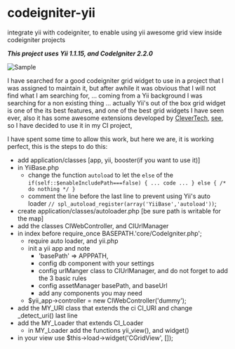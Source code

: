 codeigniter-yii
===============

integrate yii with codeigniter, to enable using yii awesome grid view inside codeigniter projects

***This project uses Yii 1.1.15, and CodeIgniter 2.2.0***

![Sample](https://dl-web.dropbox.com/get/Screenshots/Screenshot%202014-08-16%2000.06.38.png?_subject_uid=68954001&w=AAAb0nAIFO7imovTPjKnVkWL3Qukpq31DJoaUocrBFSG_g)

I have searched for a good codeigniter grid widget to use in a project that I was assigned to maintain it, 
but after awhile it was obvious that I will not find what I am searching for, ... 
coming from a Yii background I was searching for a non existing thing ... 
actually Yii's out of the box grid widget is one of the its best features, 
and one of the best grid widgets I have seen ever, also it has some awesome extensions developed by 
[CleverTech](http://clevertech.biz), [see](http://yiibooster.clevertech.biz/extendedGridView/index.html), 
so I have decided to use it in my CI project, 

I have spent some time to allow this work, but here we are, it is working perfect, this is the steps to do this:

- add application/classes [app, yii, booster(if you want to use it)]
- in YiiBase.php
  * change the function `autoload` to let the `else` of the `if(self::$enableIncludePath===false) { ... code ... } else { /* do nothing */ }`
  * comment the line before the last line to prevent using Yii's auto loader `// spl_autoload_register(array('YiiBase','autoload'))`;
- create application/classes/autoloader.php [be sure path is writable for the map]
- add the classes CIWebController, and CIUrlManager 
- in index before require_once BASEPATH.'core/CodeIgniter.php';
  * require auto loader, and yii.php
  * init a yii app and note
    * 'basePath' => APPPATH,
    * config db component with your settings 
    * config urlManger class to CIUrlManager, and do not forget to add the 3 basic rules 
    * config assetManager basePath, and baseUrl
    * add any components you may need
  * $yii_app->controller = new CIWebController('dummy');
- add the MY_URI class that extends the ci CI_URI and change _detect_uri() last line
- add the MY_Loader that extends CI_Loader
  * in MY_Loader add the functions yii_view(), and widget()
- in your view use $this->load->widget('CGridView', []);